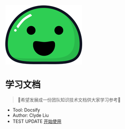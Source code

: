 <!-- _coverpage.md -->
<!-- 封面页 -->

![ICON](/images/icon.svg)
# 学习文档
> 💪希望发展成一份团队知识技术文档供大家学习参考💪
- Tool: Docsify
- Author: Clyde Liu
- TEST UPDATE
[开始使用](/README.md)
